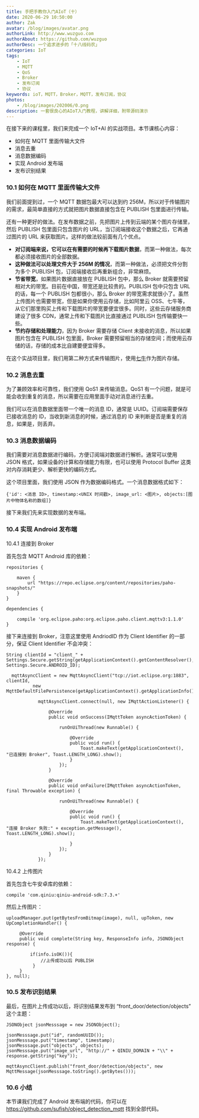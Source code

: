 ```yaml
---
title: 手把手教你入门AIoT（十）
date: 2020-06-29 10:50:00
author: Zak
avatar: /blog/images/avatar.png
authorLink: http://www.wuzguo.com
authorAbout: https://github.com/wuzguo
authorDesc: 一个追求进步的「十八线码农」
categories: IoT
tags: 
	- IoT
	- MQTT
	- QoS
	- Broker
	- 发布订阅
	- 协议
keywords: ioT，MQTT，Broker，MQTT，发布订阅，协议
photos:
	- /blog/images/202006/0.png
description: 一套很良心的AIoT入门教程，讲解详细，附带源码演示
---
```



在接下来的课程里，我们来完成一个 IoT+AI 的实战项目。本节课核心内容：

- 如何在 MQTT 里面传输大文件
- 消息去重
- 消息数据编码
- 实现 Android 发布端
- 发布识别结果

### 10.1 如何在 MQTT 里面传输大文件

我们前面提到过，一个 MQTT 数据包最大可以达到约 256M，所以对于传输图片的需求，最简单直接的方式就把图片数据直接包含在 PUBLISH 包里面进行传输。

还有一种更好的做法。在发布数据之前，先把图片上传到云端的某个图片存储里，然后 PUBLISH 包里面只包含图片的 URL，当订阅端接收这个数据之后，它再通过图片的 URL 来获取图片。这样的做法较前面有几个优点。

- **对订阅端来说，它可以在有需要的时候再下载图片数据**，而第一种做法，每次都必须接收图片的全部数据。
- **这种做法可以处理文件大于 256M 的情况**，而第一种做法，必须把文件分割为多个 PUBLISH 包，订阅端接收后再重新组合，非常麻烦。
- **节省带宽**，如果图片数据直接放在 PUBLISH 包中，那么 Broker 就需要预留相对大的带宽。目前在中国，带宽还是比较贵的。PUBLISH 包中只包含 URL 的话，每一个 PUBLISH 包都很小，那么 Broker 的带宽需求就很小了。虽然上传图片也需要带宽，但是如果你使用云存储，比如阿里云 OSS、七牛等，从它们那里购买上传和下载图片的带宽要便宜很多。同时，这些云存储服务商建设了很多 CDN，通常上传和下载图片比直接通过 PUBLISH 包传输要快一些。
- **节约存储和处理能力**，因为 Broker 需要存储 Client 未接收的消息，所以如果图片包含在 PUBLISH 包里面，Broker 需要预留相当的存储空间；而使用云存储的话，存储的成本比自建要便宜得多。

在这个实战项目里，我们用第二种方式来传输图片，使用[七牛](https://www.qiniu.com/)作为图片存储。

### 10.2 消息去重

为了兼顾效率和可靠性，我们使用 QoS1 来传输消息。QoS1 有一个问题，就是可能会收到重复的消息，所以需要在应用里面手动对消息进行去重。

我们可以在消息数据里面带一个唯一的消息 ID，通常是 UUID。订阅端需要保存已接收消息的 ID，当收到新消息的时候，通过消息的 ID 来判断是否是重复的消息，如果是，则丢弃。

### 10.3 消息数据编码

我们需要对消息数据进行编码，方便订阅端对数据进行解析。通常可以使用 JSON 格式，如果设备的计算和存储能力有限，也可以使用 Protocol Buffer 这类对内存消耗更少、解析更快的编码方式。

这个项目里面，我们使用 JSON 作为数据编码格式。一个消息数据格式如下：

```
{'id': <消息 ID>, timestamp:<UNIX 时间戳>, image_url: <图片>, objects:[图片中物体名称的数组]}
```

接下来我们先来实现数据的发布端。

### 10.4 实现 Android 发布端

10.4.1 连接到 Broker

首先包含 MQTT Android 库的依赖：

```
repositories {

    maven {
        url "https://repo.eclipse.org/content/repositories/paho-snapshots/"
    }
}

dependencies {

    compile 'org.eclipse.paho:org.eclipse.paho.client.mqttv3:1.1.0'
}
```

接下来连接到 Broker，注意这里使用 AndriodID 作为 Client Identifier 的一部分，保证 Client Identifier 不会冲突：

```
String clientId = "client_" + Settings.Secure.getString(getApplicationContext().getContentResolver(), Settings.Secure.ANDROID_ID);

  mqttAsyncClient = new MqttAsyncClient("tcp://iot.eclipse.org:1883", clientId, 
          new MqttDefaultFilePersistence(getApplicationContext().getApplicationInfo().dataDir));

            mqttAsyncClient.connect(null, new IMqttActionListener() {

                @Override
                public void onSuccess(IMqttToken asyncActionToken) {

                    runOnUiThread(new Runnable() {

                        @Override
                        public void run() {
                            Toast.makeText(getApplicationContext(), "已连接到 Broker", Toast.LENGTH_LONG).show();
                        }
                    });
                }

                @Override
                public void onFailure(IMqttToken asyncActionToken, final Throwable exception) {

                    runOnUiThread(new Runnable() {

                        @Override
                        public void run() {
                            Toast.makeText(getApplicationContext(), "连接 Broker 失败:" + exception.getMessage(), Toast.LENGTH_LONG).show();

                        }
                    });
                }
            });
```

10.4.2 上传图片

首先包含七牛安卓库的依赖：

```
compile 'com.qiniu:qiniu-android-sdk:7.3.+'
```

然后上传图片：

```
uploadManager.put(getBytesFromBitmap(image), null, upToken, new UpCompletionHandler() {

     @Override
     public void complete(String key, ResponseInfo info, JSONObject response) {

         if(info.isOK()){
             //上传成功以后 PUBLISH
          }
     }
}, null);
```

### 10.5 发布识别结果

最后，在图片上传成功以后，将识别结果发布到 “front_door/detection/objects” 这个主题：

```
JSONObject jsonMesssage = new JSONObject();

jsonMesssage.put("id", randomUUID());
jsonMesssage.put("timestamp", timestamp);
jsonMesssage.put("objects", objects);
jsonMesssage.put("image_url", "http://" + QINIU_DOMAIN + "\\" + response.getString("key"));
	
mqttAsyncClient.publish("front_door/detection/objects", new MqttMessage(jsonMesssage.toString().getBytes()));
```

### 10.6 小结

本节课我们完成了 Android 发布端的代码，你可以在 https://github.com/sufish/object_detection_mqtt 找到全部代码。